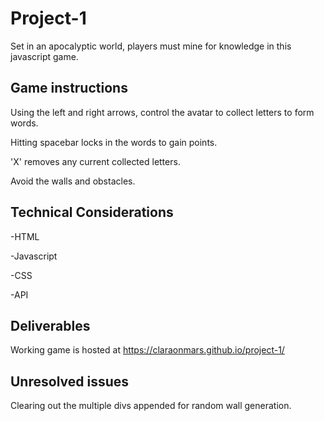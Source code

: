 # Project-1
Set in an apocalyptic world, players must mine for knowledge in this javascript game.
## Game instructions
Using the left and right arrows, control the avatar to collect letters to form words.

Hitting spacebar locks in the words to gain points. 

'X' removes any current collected letters.

Avoid the walls and obstacles.
## Technical Considerations
-HTML

-Javascript

-CSS

-API
## Deliverables
Working game is hosted at https://claraonmars.github.io/project-1/
## Unresolved issues
Clearing out the multiple divs appended for random wall generation.